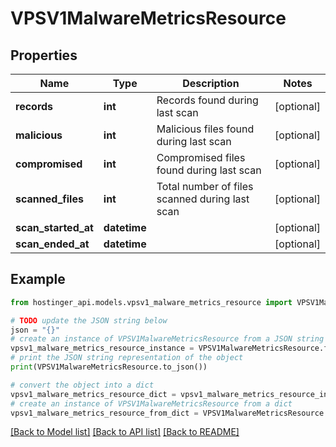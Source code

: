 # VPSV1MalwareMetricsResource


## Properties

Name | Type | Description | Notes
------------ | ------------- | ------------- | -------------
**records** | **int** | Records found during last scan | [optional] 
**malicious** | **int** | Malicious files found during last scan | [optional] 
**compromised** | **int** | Compromised files found during last scan | [optional] 
**scanned_files** | **int** | Total number of files scanned during last scan | [optional] 
**scan_started_at** | **datetime** |  | [optional] 
**scan_ended_at** | **datetime** |  | [optional] 

## Example

```python
from hostinger_api.models.vpsv1_malware_metrics_resource import VPSV1MalwareMetricsResource

# TODO update the JSON string below
json = "{}"
# create an instance of VPSV1MalwareMetricsResource from a JSON string
vpsv1_malware_metrics_resource_instance = VPSV1MalwareMetricsResource.from_json(json)
# print the JSON string representation of the object
print(VPSV1MalwareMetricsResource.to_json())

# convert the object into a dict
vpsv1_malware_metrics_resource_dict = vpsv1_malware_metrics_resource_instance.to_dict()
# create an instance of VPSV1MalwareMetricsResource from a dict
vpsv1_malware_metrics_resource_from_dict = VPSV1MalwareMetricsResource.from_dict(vpsv1_malware_metrics_resource_dict)
```
[[Back to Model list]](../README.md#documentation-for-models) [[Back to API list]](../README.md#documentation-for-api-endpoints) [[Back to README]](../README.md)


